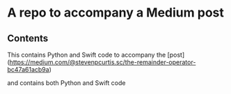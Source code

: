 # A repo to accompany a Medium post

## Contents
This contains Python and Swift code to accompany the [post] (https://medium.com/@stevenpcurtis.sc/the-remainder-operator-bc47a61acb9a) 

and contains both Python and Swift code
